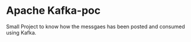 # Apache Kafka-poc
Small Project to know how the messgaes has been posted and consumed using Kafka.
